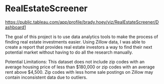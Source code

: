 # RealEstateScreener
https://public.tableau.com/app/profile/brady.hoey/viz/RealEstateScreener/Dashboard1

The goal of this project is to use data analytics tools to make the process of finding real estate investments easier. 
Using Zillow data, I was able to create a report that provides real estate investors a way to find their next potential market without having to do all the research manually.

Potential Limitations: This dataset does not include zip codes with an average housing price of less than $180,000 or zip codes with an average rent above $4,500. 
Zip codes with less home sale postings on Zillow may contain inconsistent data due to outliers.
